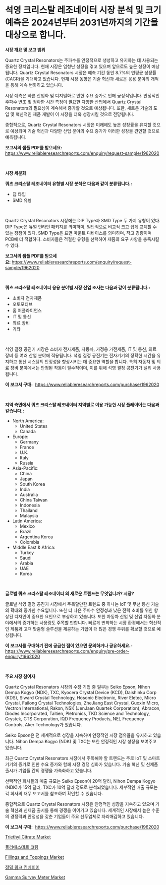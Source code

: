 <p><h1>석영 크리스탈 레조네이터 시장 분석 및 크기 예측은 2024년부터 2031년까지의 기간을 대상으로 합니다.</h1></p><p><strong>시장 개요 및 보고 범위</strong></p>
<p><p>Quartz Crystal Resonators는 주파수를 안정적으로 생성하고 유지하는 데 사용되는 중요한 장치입니다. 현재 시장은 엄청난 성장을 겪고 있으며 앞으로도 높은 성장이 예상됩니다. Quartz Crystal Resonators 시장은 예측 기간 동안 8.7%의 연평균 성장률(CAGR)을 기대하고 있습니다. 현재 시장 동향은 기술 혁신과 새로운 응용 분야의 개척을 통해 계속 변화하고 있습니다. </p><p>시장 예측은 빠른 산업화 및 디지털화로 인한 수요 증가로 인해 긍정적입니다. 안정적인 주파수 변조 및 정확한 시간 측정이 필요한 다양한 산업에서 Quartz Crystal Resonators의 필요성이 계속해서 증가할 것으로 예상됩니다. 또한, 새로운 기술의 도입 및 혁신적인 제품 개발이 이 시장을 더욱 성장시킬 것으로 전망됩니다.</p><p>종합적으로, Quartz Crystal Resonators 시장은 미래에도 높은 성장률을 유지할 것으로 예상되며 기술 혁신과 다양한 산업 분야의 수요 증가가 이러한 성장을 견인할 것으로 예측됩니다.</p></p>
<p><strong>보고서의 샘플 PDF를 받으세요:</strong> <a href="https://www.reliableresearchreports.com/enquiry/request-sample/1962020">https://www.reliableresearchreports.com/enquiry/request-sample/1962020</a></p>
<p>&nbsp;</p>
<p><strong>시장 세분화</strong></p>
<p><strong>쿼츠 크리스탈 레조네이터 유형별 시장 분석은 다음과 같이 분류됩니다.:</strong></p>
<p><ul><li>딥 타입</li><li>SMD 유형</li></ul></p>
<p>&nbsp;</p>
<p><p>Quartz Crystal Resonators 시장에는 DIP Type과 SMD Type 두 가지 유형이 있다. DIP Type은 듀얼 인라인 패키지를 의미하며, 일반적으로 비교적 크고 쉽게 교체할 수 있는 장점이 있다. SMD Type은 표면 마운트 디바이스를 의미하며, 작고 경량이며 PCB에 더 적합하다. 소비자들은 적절한 유형을 선택하여 제품의 요구 사항을 충족시킬 수 있다.</p></p>
<p><strong>보고서의 샘플 PDF를 받으세요:</strong>&nbsp;<a href="https://www.reliableresearchreports.com/enquiry/request-sample/1962020">https://www.reliableresearchreports.com/enquiry/request-sample/1962020</a></p>
<p>&nbsp;</p>
<p><strong> 쿼츠 크리스탈 레조네이터 응용 분야별 시장 산업 조사는 다음과 같이 분류됩니다.:</strong></p>
<p><ul><li>소비자 전자제품</li><li>오토모티브</li><li>홈 어플라이언스</li><li>IT 및 통신</li><li>의료 장비</li><li>기타</li></ul></p>
<p>&nbsp;</p>
<p><p>석영 결정 공진기 시장은 소비자 전자제품, 자동차, 가정용 가전제품, IT 및 통신, 의료 장비 등 여러 산업 분야에 적용됩니다. 석영 결정 공진기는 전자기기의 정확한 시간을 유지하고 통신 시스템의 안정성을 향상시키는 데 중요한 역할을 합니다. 특히 자동차 및 의료 장비 분야에서는 안정된 작동이 필수적이며, 이를 위해 석영 결정 공진기가 널리 사용됩니다.</p></p>
<p><strong>이 보고서 구매:</strong>&nbsp; <a href="https://www.reliableresearchreports.com/purchase/1962020">https://www.reliableresearchreports.com/purchase/1962020</a></p>
<p>&nbsp;</p>
<p><strong>지역 측면에서 쿼츠 크리스탈 레조네이터 지역별로 이용 가능한 시장 플레이어는 다음과 같습니다.:</strong></p>
<p><ul>
    <li>
        North America:
        <ul>
            <li>United States</li>
            <li>Canada</li>
        </ul>
    </li>
    <li>
        Europe:
        <ul>
            <li>Germany</li>
            <li>France</li>
            <li>U.K.</li>
            <li>Italy</li>
            <li>Russia</li>
        </ul>
    </li>
    <li>
        Asia-Pacific:
        <ul>
            <li>China</li>
            <li>Japan</li>
            <li>South Korea</li>
            <li>India</li>
            <li>Australia</li>
            <li>China Taiwan</li>
            <li>Indonesia</li>
            <li>Thailand</li>
            <li>Malaysia</li>
        </ul>
    </li>
    <li>
        Latin America:
        <ul>
            <li>Mexico</li>
            <li>Brazil</li>
            <li>Argentina Korea</li>
            <li>Colombia</li>
        </ul>
    </li>
    <li>
        Middle East & Africa:
        <ul>
            <li>Turkey</li>
            <li>Saudi</li>
            <li>Arabia</li>
            <li>UAE</li>
            <li>Korea</li>
        </ul>
    </li>
    </ul></p>
<p>&nbsp;</p>
<p><strong>글로벌 쿼츠 크리스탈 레조네이터 의 새로운 트렌드는 무엇입니까? 시장?</strong></p>
<p><p>글로벌 석영 결정 공진기 시장에서 주목할만한 트렌드 중 하나는 IoT 및 무선 통신 기술의 확대와 증가한 수요입니다. 또한 더 나은 주파수 안정성과 낮은 전력 소비를 위한 향상된 디자인이 중요한 요인으로 부상하고 있습니다. 또한 자동차 산업 및 산업 자동화 분야에서의 증가하는 사용량도 주목할 만합니다. 빠르게 변화하는 시장 환경에서는 혁신적인 제품과 고객 맞춤형 솔루션을 제공하는 기업이 더 많은 경쟁 우위를 확보할 것으로 예상됩니다.</p></p>
<p><strong>이 보고서를 구매하기 전에 궁금한 점이 있으면 문의하거나 공유하세요.</strong>- <a href="https://www.reliableresearchreports.com/enquiry/pre-order-enquiry/1962020">https://www.reliableresearchreports.com/enquiry/pre-order-enquiry/1962020</a></p>
<p>&nbsp;</p>
<p><strong>주요 시장 참여자</strong></p>
<p><p>Quartz Crystal Resonators 시장의 수장 기업 중 일부는 Seiko Epson, Nihon Dempa Kogyo (NDK), TXC, Kyocera Crystal Device (KCD), Daishinku Corp (KDS), Siward Crystal Technology, Hosonic Electronic, River Eletec, Micro Crystal, Failong Crystal Technologies, ZheJiang East Crystal, Guoxin Micro, Vectron International, Rakon, NSK (JenJaan Quartek Corporation), Abracon, Diodes Incorporated, Taitien, Pletronics, TKD Science and Technology, Crystek, CTS Corporation, IQD Frequency Products, NEL Frequency Controls, Aker Technology가 있습니다.</p><p>Seiko Epson은 전 세계적으로 성장을 지속하며 안정적인 시장 점유율을 유지하고 있습니다. Nihon Dempa Kogyo (NDK) 및 TXC는 또한 안정적인 시장 성장을 보여주고 있습니다.</p><p>최근 Quartz Crystal Resonators 시장에서 주목해야 할 트렌드는 주로 IoT 및 스마트 기기의 증가로 인한 수요 증가와 함께 시장 경쟁 심화가 있습니다. 기술 혁신 및 신제품 출시가 기업들 간의 경쟁을 가속화하고 있습니다.</p><p>선택적인 회사들의 매출 규모는 Seiko Epson이 20억 달러, Nihon Dempa Kogyo (NDK)가 15억 달러, TXC가 10억 달러 정도로 분석되었습니다. 세부적인 매출 규모는 각 회사의 재무 보고서를 참조하여 확인할 수 있습니다. </p><p>종합적으로 Quartz Crystal Resonators 시장은 안정적인 성장을 지속하고 있으며 기술 혁신과 신제품 출시를 통해 경쟁을 이어가고 있습니다. 세계적인 시장에서 높은 수준의 경쟁력과 안정성을 갖춘 기업들이 주요 선두업체로 자리매김하고 있습니다.</p></p>
<p><strong>이 보고서 구매:</strong>&nbsp;&nbsp;<a href="https://www.reliableresearchreports.com/purchase/1962020">https://www.reliableresearchreports.com/purchase/1962020</a></p>
<p><p><a href="https://github.com/mahnoor2003/Market-Research-Report-List-3/blob/main/triethyl-citrate-market.md">Triethyl Citrate Market</a></p><p><a href="https://github.com/xvz497517413/Market-Research-Report-List-1/blob/main/3817899191136.md">폴리에스테르 코팅</a></p><p><a href="https://view.publitas.com/reportprime-1/fillings-and-toppings-market-size-furnishes-valuable-information-encompassing-market-share-market-trends-and-projections-spanning-from-2024-to-2031/">Fillings and Toppings Market</a></p><p><a href="https://github.com/vskv4779xr1/Market-Research-Report-List-1/blob/main/5839580191137.md">정밀 링크 컨베이어</a></p><p><a href="https://issuu.com/reportprime-2/docs/gamma-survey-meter-market-size-2030.pptx">Gamma Survey Meter Market</a></p></p>
